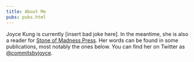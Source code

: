 ```yaml
---
title: About Me
pubs: pubs.html
---
```


Joyce Kung is currently [insert bad joke here]. In the meantime, she is also a reader for [Stone of Madness Press](https://stoneofmadnesspress.com/). Her words can be found in some publications, most notably the ones below. You can find her on Twitter as [@commitsbyjoyce](https://twitter.com/commitsbyjoyce).
